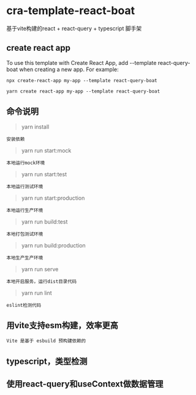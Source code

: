 ﻿# cra-template-react-boat

基于vite构建的react + react-query + typescript 脚手架


## create react app

To use this template with Create React App, add --template react-query-boat when creating a new app.
For example:

    npx create-react-app my-app --template react-query-boat

    yarn create react-app my-app --template react-query-boat

## 命令说明

> yarn install

    安装依赖

> yarn run start:mock

    本地运行mock环境

>  yarn run start:test

    本地运行测试环境

> yarn run start:production

    本地运行生产环境

>  yarn run build:test

    本地打包测试环境

>  yarn run build:production

    本地生产生产环境

> yarn run serve

    本地开启服务，运行dist目录代码

> yarn run lint

    eslint检测代码

## 用vite支持esm构建，效率更高

    Vite 是基于 esbuild 预构建依赖的
    
## typescript，类型检测


## 使用react-query和useContext做数据管理